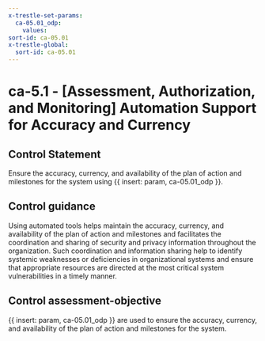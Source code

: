 ```yaml
---
x-trestle-set-params:
  ca-05.01_odp:
    values:
sort-id: ca-05.01
x-trestle-global:
  sort-id: ca-05.01
---
```


# ca-5.1 - \[Assessment, Authorization, and Monitoring\] Automation Support for Accuracy and Currency

## Control Statement

Ensure the accuracy, currency, and availability of the plan of action and milestones for the system using {{ insert: param, ca-05.01_odp }}.

## Control guidance

Using automated tools helps maintain the accuracy, currency, and availability of the plan of action and milestones and facilitates the coordination and sharing of security and privacy information throughout the organization. Such coordination and information sharing help to identify systemic weaknesses or deficiencies in organizational systems and ensure that appropriate resources are directed at the most critical system vulnerabilities in a timely manner.

## Control assessment-objective

{{ insert: param, ca-05.01_odp }} are used to ensure the accuracy, currency, and availability of the plan of action and milestones for the system.
